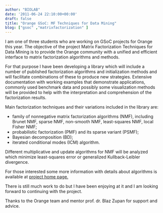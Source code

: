 ```yaml
---
author: "BIOLAB"
date: '2011-06-24 22:10:00+00:00'
draft: false
title: "Orange GSoC: MF Techniques for Data Mining"
blog: ["gsoc" ,"matrixfactorization" ]
---
```


I am one of three students who are working on GSoC projects for Orange this year. The objective of the project Matrix Factorization Techniques for Data Mining is to provide the Orange community with a unified and efficient interface to matrix factorization algorithms and methods. 

For that purpose I have been developing a library which will include a number of published factorization algorithms and initialization methods and will facilitate combinations of these to produce new strategies. Extensive documentation with working examples that demonstrate applications, commonly used benchmark data and possibly some visualization methods will be provided to help with the interpretation and comprehension of the factorization results. 

Main factorization techniques and their variations included in the library are:   

* family of nonnegative matrix factorization algorithms (NMF), including Brunet NMF, sparse NMF, non-smooth NMF, least-squares NMF, local Fisher NMF;
* probabilistic factorization (PMF) and its sparse variant (PSMF);   
* Bayesian decomposition (BD);   
* iterated conditional modes (ICM) algorithm. 

Different multiplicative and update algorithms for NMF will be analyzed which minimize least-squares error or generalized Kullback-Leibler divergence. 

For those interested some more information with details about algorithms is available at [project home page.](http://orange.biolab.si/trac/intertrac/wiki%3AMatrixFactorization)

There is still much work to do but I have been enjoying at it and I am looking forward to continuing with the project. 

Thanks to the Orange team and mentor prof. dr. Blaz Zupan for support and advice.
